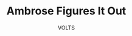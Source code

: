 ---
media: "images/rounds/round_3/ambrose_figures_it_out.png"
media_type: image
title: Ambrose Figures It Out
author: VOLTS
desc: Ambrose Sveg correctly deduces the fate of the <i>NSS Perseverance</i> and her crew.
---